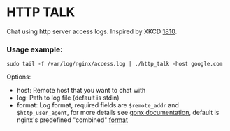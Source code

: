 # HTTP TALK

Chat using http server access logs. Inspired by XKCD [1810](https://xkcd.com/1810/).

### Usage example:

```
sudo tail -f /var/log/nginx/access.log | ./http_talk -host google.com
```

Options:
 - host: Remote host that you want to chat with
 - log: Path to log file (default is stdin)
 - format: Log format, required fields are `$remote_addr` and `$http_user_agent`, for more details see [gonx documentation](https://github.com/satyrius/gonx#format), default is nginx's predefined "combined" [format](http://nginx.org/en/docs/http/ngx_http_log_module.html#log_format)

